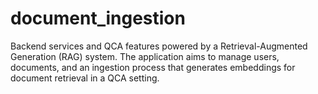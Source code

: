 # document_ingestion
 Backend services and QCA features powered by a Retrieval-Augmented Generation (RAG) system. The application aims to manage users, documents, and an ingestion process that generates embeddings for document retrieval in a QCA setting.
